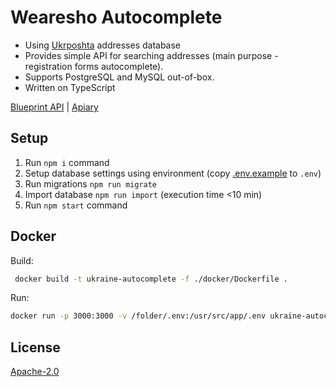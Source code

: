 # Wearesho Autocomplete

- Using [Ukrposhta](https://ukrposhta.ua/dovidnik-poshtovix-adre/opis/) addresses database
- Provides simple API for searching addresses
(main purpose - registration forms autocomplete).
- Supports PostgreSQL and MySQL out-of-box.
- Written on TypeScript

[Blueprint API](./apiary.apib) | [Apiary](https://ukraineautocomplete.docs.apiary.io/)

## Setup
1. Run `npm i` command
2. Setup database settings using environment (copy [.env.example](./.env.example) to `.env`)
3. Run migrations `npm run migrate`
4. Import database `npm run import` (execution time <10 min)
3. Run `npm start` command

## Docker
Build:
```bash
 docker build -t ukraine-autocomplete -f ./docker/Dockerfile .
```
Run:
```bash
docker run -p 3000:3000 -v /folder/.env:/usr/src/app/.env ukraine-autocomplete
```

## License
[Apache-2.0](./LICENSE)
